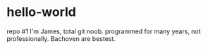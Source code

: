 # hello-world
repo #1
I'm James, total git noob.  programmed for many years, not professionally.
Bachoven are bestest.
